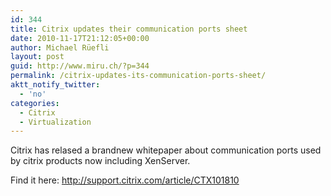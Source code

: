 ```yaml
---
id: 344
title: Citrix updates their communication ports sheet
date: 2010-11-17T21:12:05+00:00
author: Michael Rüefli
layout: post
guid: http://www.miru.ch/?p=344
permalink: /citrix-updates-its-communication-ports-sheet/
aktt_notify_twitter:
  - 'no'
categories:
  - Citrix
  - Virtualization
---
```

Citrix has relased a brandnew whitepaper about communication ports used by citrix products now including XenServer.

Find it here: <a href="http://support.citrix.com/article/CTX101810" target="_blank">http://support.citrix.com/article/CTX101810</a>
